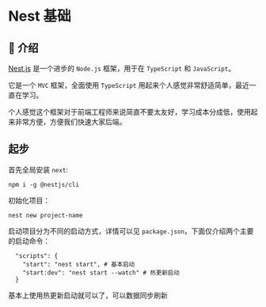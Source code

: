 # Nest 基础

## 🤗 介绍

[Nest.js](https://github.com/nestjs/nest) 是一个进步的 `Node.js` 框架，用于在 `TypeScript` 和 `JavaScript`。

它是一个 `MVC` 框架，全面使用 `TypeScript` 用起来个人感觉非常舒适简单，最近一直在学习。

个人感觉这个框架对于前端工程师来说简直不要太友好，学习成本分成低，使用起来非常方便，方便我们快速大家后端。

## 起步

首先全局安装 `next`:

```shell
npm i -g @nestjs/cli
```

初始化项目：

```shell
nest new project-name
```

启动项目分为不同的启动方式，详情可以见 `package.json`，下面仅介绍两个主要的启动命令：

```shell
  "scripts": {
    "start": "nest start", # 基本启动
    "start:dev": "nest start --watch" # 热更新启动
  }
```

基本上使用热更新启动就可以了，可以数据同步刷新

## 
